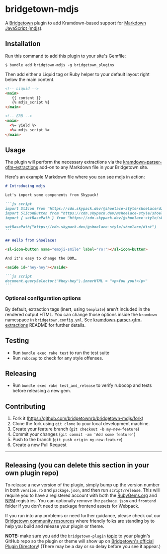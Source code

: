 # bridgetown-mdjs

A [Bridgetown](https://www.bridgetownrb.com) plugin to add Kramdown-based support for [Markdown JavaScript (mdjs)](https://rocket.modern-web.dev/docs/markdown-javascript/overview/).



## Installation

Run this command to add this plugin to your site's Gemfile:

```shell
$ bundle add bridgtown-mdjs -g bridgetown_plugins
```

Then add either a Liquid tag or Ruby helper to your default layout right below the main content.

```html
<!-- Liquid -->
<main>
   {{ content }}
   {% mdjs_script %}
</main>

<!-- ERB -->
<main>
  <%= yield %>
  <%= mdjs_script %>
</main>
```

## Usage

The plugin will perform the necessary extractions via the [kramdown-parser-gfm-extractions](https://github.com/bridgetownrb/kramdown-parser-gfm-extractions) add-on to any Markdown file in your Bridgetown site.

Here's an example Markdown file where you can see mdjs in action:

~~~markdown
# Introducing mdjs

Let's import some components from Skypack!

```js script
import SlIcon from "https://cdn.skypack.dev/@shoelace-style/shoelace/dist/components/icon/icon.js"
import SlIconButton from "https://cdn.skypack.dev/@shoelace-style/shoelace/dist/components/icon-button/icon-button.js"
import { setBasePath } from "https://cdn.skypack.dev/@shoelace-style/shoelace/dist/utilities/base-path.js"

setBasePath("https://cdn.skypack.dev/@shoelace-style/shoelace/dist")
```

## Hello from Shoelace!

<sl-icon-button name="emoji-smile" label="Yo!"></sl-icon-button>

And it's easy to change the DOM…

<aside id="hey-hey"></aside>

```js script
document.querySelector("#hey-hey").innerHTML = "<p>You you!</p>"
```
~~~

### Optional configuration options

By default, extraction tags (inert, using `template`) aren't included in the rendered output HTML. You can change those options inside the `kramdown` namespace in `bridgetown.config.yml`. See [kramdown-parser-gfm-extractions](https://github.com/bridgetownrb/kramdown-parser-gfm-extractions) README for further details.

## Testing

* Run `bundle exec rake test` to run the test suite
* Run `rubocop` to check for any style offenses.

## Releasing

* Run `bundle exec rake test_and_release` to verify rubocop and tests before releasing a new gem.

## Contributing

1. Fork it (https://github.com/bridgetownrb/bridgetown-mdjs/fork)
2. Clone the fork using `git clone` to your local development machine.
3. Create your feature branch (`git checkout -b my-new-feature`)
4. Commit your changes (`git commit -am 'Add some feature'`)
5. Push to the branch (`git push origin my-new-feature`)
6. Create a new Pull Request

----

## Releasing (you can delete this section in your own plugin repo)

To release a new version of the plugin, simply bump up the version number in both `version.rb` and
`package.json`, and then run `script/release`. This will require you to have a registered account
with both the [RubyGems.org](https://rubygems.org) and [NPM](https://www.npmjs.com) registries.
You can optionally remove the `package.json` and `frontend` folder if you don't need to package frontend
assets for Webpack.

If you run into any problems or need further guidance, please check out our [Bridgetown community resources](https://www.bridgetownrb.com/docs/community)
where friendly folks are standing by to help you build and release your plugin or theme.

**NOTE:** make sure you add the `bridgetown-plugin` [topic](https://github.com/topics/bridgetown-plugin) to your
plugin's GitHub repo so the plugin or theme will show up on [Bridgetown's official Plugin Directory](https://www.bridgetownrb.com/plugins)! (There may be a day or so delay before you see it appear.)
